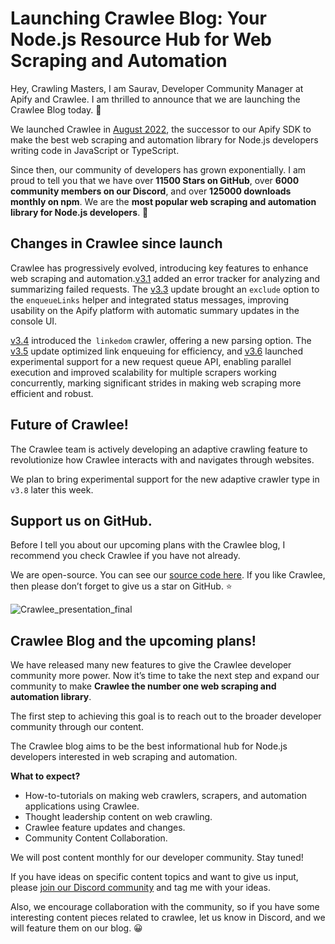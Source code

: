 # Launching Crawlee Blog: Your Node.js Resource Hub for Web Scraping and Automation


Hey, Crawling Masters, I am Saurav, Developer Community Manager at Apify and Crawlee. I am thrilled to announce that we are launching the Crawlee Blog today. 🎉

We launched Crawlee in [August 2022](https://blog.apify.com/announcing-crawlee-the-web-scraping-and-browser-automation-library/), the successor to our Apify SDK to make the best web scraping and automation library for Node.js developers writing code in JavaScript or TypeScript.

Since then, our community of developers has grown exponentially. I am proud to tell you that we have over **11500 Stars on GitHub**, over **6000 community members on our Discord**, and over **125000 downloads monthly on npm**. We are the **most popular web scraping and automation library for Node.js developers**. 👏

## Changes in Crawlee since launch

Crawlee has progressively evolved, introducing key features to enhance web scraping and automation.[v3.1](https://github.com/apify/crawlee/compare/v3.0.4...v3.1.0) added an error tracker for analyzing and summarizing failed requests. The [v3.3](https://github.com/apify/crawlee/compare/v3.2.2...v3.3.0) update brought an `exclude` option to the `enqueueLinks` helper and integrated status messages, improving usability on the Apify platform with automatic summary updates in the console UI. 

[v3.4](https://github.com/apify/crawlee/compare/v3.3.3...v3.4.0) introduced the` linkedom` crawler, offering a new parsing option. The [v3.5](https://github.com/apify/crawlee/compare/v3.4.2...v3.5.0) update optimized link enqueuing for efficiency, and [v3.6](https://github.com/apify/crawlee/compare/v3.5.8...v3.6.0) launched experimental support for a new request queue API, enabling parallel execution and improved scalability for multiple scrapers working concurrently, marking significant strides in making web scraping more efficient and robust.

## Future of Crawlee!

The Crawlee team is actively developing an adaptive crawling feature to revolutionize how Crawlee interacts with and navigates through websites. 

We plan to bring experimental support for the new adaptive crawler type in `v3.8` later this week.

## Support us on GitHub.


Before I tell you about our upcoming plans with the Crawlee blog, I recommend you check Crawlee if you have not already. 

We are open-source. You can see our [source code here](https://github.com/apify/crawlee/). If you like Crawlee, then please don’t forget to give us a star on GitHub. ⭐

![Crawlee_presentation_final](https://github.com/souravjain540/crawlee-first-blog/assets/53312820/051ec8a3-86a7-4109-8fb3-135e399cbe93)


## Crawlee Blog and the upcoming plans!

We have released many new features to give the Crawlee developer community more power. Now it’s time to take the next step and expand our community to make **Crawlee the number one web scraping and automation library**.

The first step to achieving this goal is to reach out to the broader developer community through our content.

The Crawlee blog aims to be the best informational hub for Node.js developers interested in web scraping and automation.

**What to expect?**

- How-to-tutorials on making web crawlers, scrapers, and automation applications using Crawlee.
- Thought leadership content on web crawling.
- Crawlee feature updates and changes.
- Community Content Collaboration.

We will post content monthly for our developer community. Stay tuned!

If you have ideas on specific content topics and want to give us input, please [join our Discord community](https://apify.com/discord) and tag me with your ideas. 

Also, we encourage collaboration with the community, so if you have some interesting content pieces related to crawlee, let us know in Discord, and we will feature them on our blog. 😀
